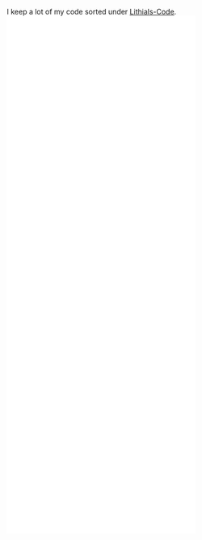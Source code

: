 I keep a lot of my code sorted under [Lithials-Code](https://github.com/Lithial-code).
![Metrics](https://raw.githubusercontent.com/Lithial/Lithial/main/github-metrics.svg)
